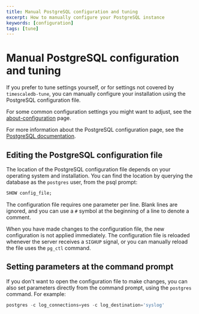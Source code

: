 ```yaml
---
title: Manual PostgreSQL configuration and tuning
excerpt: How to manually configure your PostgreSQL instance
keywords: [configuration]
tags: [tune]
---
```


# Manual PostgreSQL configuration and tuning
If you prefer to tune settings yourself, or for settings not covered by `timescaledb-tune`, you can manually configure your installation using the PostgreSQL configuration file.

For some common configuration settings you might want to adjust, see the
[about-configuration][about-configuration] page.

For more information about the PostgreSQL configuration page, see the
[PostgreSQL documentation][pg-config].

## Editing the PostgreSQL configuration file
The location of the PostgreSQL configuration file depends on your operating
system and installation. You can find the location by querying the database as
the `postgres` user, from the psql prompt:

```sql
SHOW config_file;
```

The configuration file requires one parameter per line. Blank lines are ignored,
and you can use a `#` symbol at the beginning of a line to denote a comment.

When you have made changes to the configuration file, the new configuration is
not applied immediately. The configuration file is reloaded whenever the server
receives a `SIGHUP` signal, or you can manually reload the file uses the
`pg_ctl` command.

## Setting parameters at the command prompt
If you don't want to open the configuration file to make changes, you can also
set parameters directly from the command prompt, using the `postgres` command.
For example:

```sql
postgres -c log_connections=yes -c log_destination='syslog'
```

[about-configuration]: /timescaledb/:currentVersion:/how-to-guides/configuration/about-configuration
[pg-config]: https://www.postgresql.org/docs/current/config-setting.html
